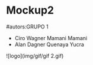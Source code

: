 # Mockup2

#autors:GRUPO 1
- Ciro Wagner Mamani Mamani
- Alan Dagner Quenaya Yucra

![logo](img/gif/gif 2.gif)
